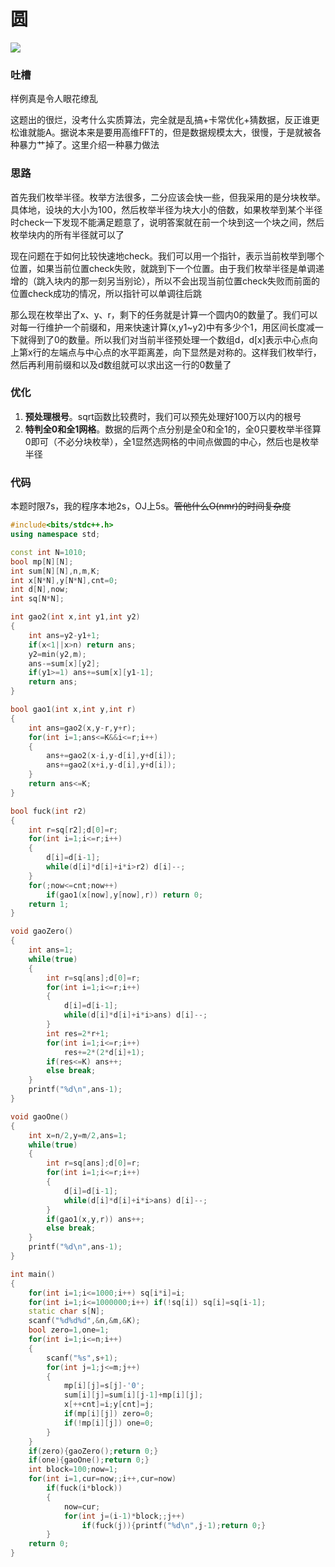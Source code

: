 # 圆

![](http://www.ebola.pro/images/20180908B.jpg)

### 吐槽

样例真是令人眼花缭乱

这题出的很烂，没考什么实质算法，完全就是乱搞+卡常优化+猜数据，反正谁更松谁就能A。据说本来是要用高维FFT的，但是数据规模太大，很慢，于是就被各种暴力艹掉了。这里介绍一种暴力做法

### 思路

首先我们枚举半径。枚举方法很多，二分应该会快一些，但我采用的是分块枚举。具体地，设块的大小为100，然后枚举半径为块大小的倍数，如果枚举到某个半径时check一下发现不能满足题意了，说明答案就在前一个块到这一个块之间，然后枚举块内的所有半径就可以了

现在问题在于如何比较快速地check。我们可以用一个指针，表示当前枚举到哪个位置，如果当前位置check失败，就跳到下一个位置。由于我们枚举半径是单调递增的（跳入块内的那一刻另当别论），所以不会出现当前位置check失败而前面的位置check成功的情况，所以指针可以单调往后跳

那么现在枚举出了x、y、r，剩下的任务就是计算一个圆内0的数量了。我们可以对每一行维护一个前缀和，用来快速计算(x,y1~y2)中有多少个1，用区间长度减一下就得到了0的数量。所以我们对当前半径预处理一个数组d，d\[x\]表示中心点向上第x行的左端点与中心点的水平距离差，向下显然是对称的。这样我们枚举行，然后再利用前缀和以及d数组就可以求出这一行的0数量了

### 优化

1. **预处理根号**。sqrt函数比较费时，我们可以预先处理好100万以内的根号
2. **特判全0和全1网格**。数据的后两个点分别是全0和全1的，全0只要枚举半径算0即可（不必分块枚举），全1显然选网格的中间点做圆的中心，然后也是枚举半径

### 代码

本题时限7s，我的程序本地2s，OJ上5s。~~管他什么O(nmr)的时间复杂度~~

```cpp
#include<bits/stdc++.h>
using namespace std;

const int N=1010;
bool mp[N][N];
int sum[N][N],n,m,K;
int x[N*N],y[N*N],cnt=0;
int d[N],now;
int sq[N*N];

int gao2(int x,int y1,int y2)
{
    int ans=y2-y1+1;
    if(x<1||x>n) return ans;
    y2=min(y2,m);
    ans-=sum[x][y2];
    if(y1>=1) ans+=sum[x][y1-1];
    return ans;
}

bool gao1(int x,int y,int r)
{
    int ans=gao2(x,y-r,y+r);
    for(int i=1;ans<=K&&i<=r;i++)
    {
        ans+=gao2(x-i,y-d[i],y+d[i]);
        ans+=gao2(x+i,y-d[i],y+d[i]);
    }
    return ans<=K;
}

bool fuck(int r2)
{
    int r=sq[r2];d[0]=r;
    for(int i=1;i<=r;i++)
    {
        d[i]=d[i-1];
        while(d[i]*d[i]+i*i>r2) d[i]--;
    }
    for(;now<=cnt;now++)
        if(gao1(x[now],y[now],r)) return 0;
    return 1;
}

void gaoZero()
{
    int ans=1;
    while(true)
    {
        int r=sq[ans];d[0]=r;
        for(int i=1;i<=r;i++)
        {
            d[i]=d[i-1];
            while(d[i]*d[i]+i*i>ans) d[i]--;
        }
        int res=2*r+1;
        for(int i=1;i<=r;i++)
            res+=2*(2*d[i]+1);
        if(res<=K) ans++;
        else break;
    }
    printf("%d\n",ans-1);
}

void gaoOne()
{
    int x=n/2,y=m/2,ans=1;
    while(true)
    {
        int r=sq[ans];d[0]=r;
        for(int i=1;i<=r;i++)
        {
            d[i]=d[i-1];
            while(d[i]*d[i]+i*i>ans) d[i]--;
        }
        if(gao1(x,y,r)) ans++;
        else break;
    }
    printf("%d\n",ans-1);
}

int main()
{
    for(int i=1;i<=1000;i++) sq[i*i]=i;
    for(int i=1;i<=1000000;i++) if(!sq[i]) sq[i]=sq[i-1];
    static char s[N];
    scanf("%d%d%d",&n,&m,&K);
    bool zero=1,one=1;
    for(int i=1;i<=n;i++)
    {
        scanf("%s",s+1);
        for(int j=1;j<=m;j++)
        {
            mp[i][j]=s[j]-'0';
            sum[i][j]=sum[i][j-1]+mp[i][j];
            x[++cnt]=i;y[cnt]=j;
            if(mp[i][j]) zero=0;
            if(!mp[i][j]) one=0;
        }
    }
    if(zero){gaoZero();return 0;}
    if(one){gaoOne();return 0;}
    int block=100;now=1;
    for(int i=1,cur=now;;i++,cur=now)
        if(fuck(i*block))
        {
            now=cur;
            for(int j=(i-1)*block;;j++)
                if(fuck(j)){printf("%d\n",j-1);return 0;}
        }
    return 0;
}
```

